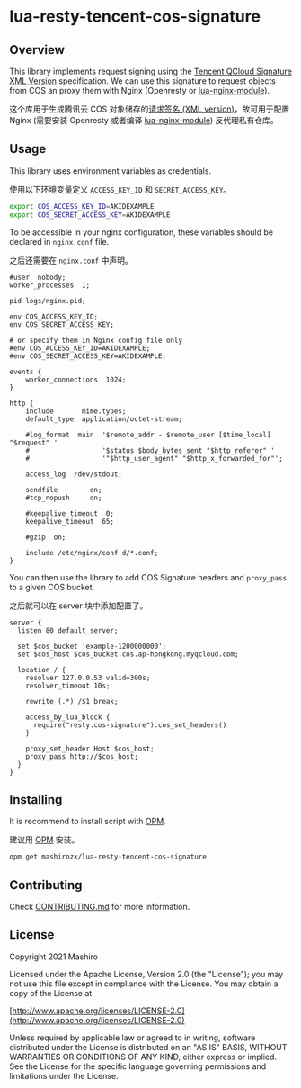 # lua-resty-tencent-cos-signature


## Overview

This library implements request signing using the [Tencent QCloud Signature XML
Version]([docs]) specification. We can use this signature to request objects from
COS an proxy them with Nginx (Openresty or [lua-nginx-module](https://github.com/openresty/lua-nginx-module)).

这个库用于生成腾讯云 COS 对象储存的[请求签名 (XML version)][docs]，故可用于配置 Nginx (需要安装
Openresty 或者编译 [lua-nginx-module](https://github.com/openresty/lua-nginx-module))
反代理私有仓库。

[docs]: https://cloud.tencent.com/document/product/436/7778#.E5.87.86.E5.A4.87.E5.B7.A5.E4.BD.9C

## Usage

This library uses environment variables as credentials.

使用以下环境变量定义 `ACCESS_KEY_ID` 和 `SECRET_ACCESS_KEY`。

```bash
export COS_ACCESS_KEY_ID=AKIDEXAMPLE
export COS_SECRET_ACCESS_KEY=AKIDEXAMPLE
```

To be accessible in your nginx configuration, these variables should be
declared in `nginx.conf` file.

之后还需要在 `nginx.conf` 中声明。

```nginx
#user  nobody;
worker_processes  1;

pid logs/nginx.pid;

env COS_ACCESS_KEY_ID;
env COS_SECRET_ACCESS_KEY;

# or specify them in Nginx config file only
#env COS_ACCESS_KEY_ID=AKIDEXAMPLE;
#env COS_SECRET_ACCESS_KEY=AKIDEXAMPLE;

events {
    worker_connections  1024;
}

http {
    include       mime.types;
    default_type  application/octet-stream;

    #log_format  main  '$remote_addr - $remote_user [$time_local] "$request" '
    #                  '$status $body_bytes_sent "$http_referer" '
    #                  '"$http_user_agent" "$http_x_forwarded_for"';

    access_log  /dev/stdout;

    sendfile        on;
    #tcp_nopush     on;

    #keepalive_timeout  0;
    keepalive_timeout  65;

    #gzip  on;

    include /etc/nginx/conf.d/*.conf;
}
```

You can then use the library to add COS Signature headers and `proxy_pass` to a
given COS bucket.

之后就可以在 server 块中添加配置了。

```nginx
server {
  listen 80 default_server;

  set $cos_bucket 'example-1200000000';
  set $cos_host $cos_bucket.cos.ap-hongkong.myqcloud.com;

  location / {
    resolver 127.0.0.53 valid=300s;
    resolver_timeout 10s;

    rewrite (.*) /$1 break;

    access_by_lua_block {
      require("resty.cos-signature").cos_set_headers()
    }

    proxy_set_header Host $cos_host;
    proxy_pass http://$cos_host;
  }
}
```

## Installing

It is recommend to install script with [OPM](https://opm.openresty.org/).

建议用 [OPM](https://opm.openresty.org/) 安装。

```bash
opm get mashirozx/lua-resty-tencent-cos-signature
```

## Contributing

Check [CONTRIBUTING.md](CONTRIBUTING.md) for more information.

## License

Copyright 2021 Mashiro

Licensed under the Apache License, Version 2.0 (the "License");
you may not use this file except in compliance with the License.
You may obtain a copy of the License at

  [http://www.apache.org/licenses/LICENSE-2.0](http://www.apache.org/licenses/LICENSE-2.0)

Unless required by applicable law or agreed to in writing, software
distributed under the License is distributed on an "AS IS" BASIS,
WITHOUT WARRANTIES OR CONDITIONS OF ANY KIND, either express or implied.
See the License for the specific language governing permissions and
limitations under the License.
